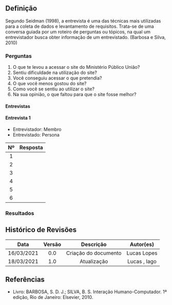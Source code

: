 ## Definição

Segundo Seidman (1998), a entrevista é uma das técnicas mais utilizadas para a coleta de dados e levantamento de requisitos. Trata-se de uma conversa guiada por um roteiro de perguntas ou tópicos, na qual um entrevistador busca obter informação de um entrevistado. (Barbosa e Silva, 2010)


### Perguntas

1. O que te levou a acessar o site do Ministério Público União? 
2. Sentiu dificuldade na utilização do site?
3. Você conseguiu acessar o que pretendia?
4. O que você menos gostou do site?
5. Como você se sentiu ao utilizar o site?
6. Na sua opinião, o que faltou para que o site fosse melhor?

#### Entrevistas

#### **Entrevista 1**

- Entrevistador: Membro
- Entrevistado: Persona

| Nº |Resposta|
|:-----:|:-------|
|   1   | |
|   2   | |
|   3   | |
|   4   | |
|   5   | |
|   6   | |

### Resultados

## Histórico de Revisões 

| Data | Versão | Descrição | Autor(es) |
| :----: | :----: | :----: | :----: |
| 16/03/2021 | 0.0 | Criação do documento | Lucas Lopes
| 18/03/2021 | 1.0 | Atualização | Lucas , Iago |


## Referências

- Livro: BARBOSA, S. D. J.; SILVA, B. S. Interação Humano-Computador. 1ª edição, Rio de Janeiro: Elsevier, 2010.</p>